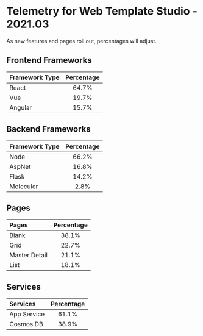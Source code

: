 # Telemetry for Web Template Studio - 2021.03

As new features and pages roll out, percentages  will adjust.

## Frontend Frameworks

|Framework Type|Percentage|
|:---|:---:|
|React|64.7%|
|Vue|19.7%|
|Angular|15.7%|

## Backend Frameworks

|Framework Type|Percentage|
|:---|:---:|
|Node|66.2%|
|AspNet|16.8%|
|Flask|14.2%|
|Moleculer|2.8%|

## Pages

|Pages|Percentage|
|:---|:---:|
|Blank|38.1%|
|Grid|22.7%|
|Master Detail|21.1%|
|List|18.1%|

## Services

|Services|Percentage|
|:---|:---:|
|App Service|61.1%|
|Cosmos DB|38.9%|


